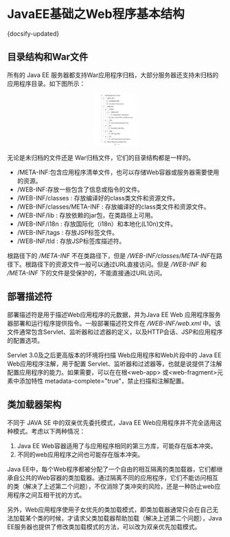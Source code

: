 # JavaEE基础之Web程序基本结构
{docsify-updated}

## 目录结构和War文件
所有的 Java EE 服务器都支持War应用程序归档，大部分服务器还支持未归档的应用程序目录。如下图所示：
<center><img src="pics/java-web程序目录结构.png" alt="Java Web应用目录结构" width=20% height=20%></center>

无论是未归档的文件还是 War归档文件，它们的目录结构都是一样的。
+ /META-INF:包含应用程序清单文件，也可以存储Web容器或服务器需要使用的资源。
+ /WEB-INF:存放一些包含了信息或指令的文件。
+ /WEB-INF/classes : 存放编译好的class类文件和资源文件。
+ /WEB-INF/classes/META-INF : 存放编译好的class类文件和资源文件。
+ /WEB-INF/lib : 存放依赖的jar包，在类路径上可用。
+ /WEB-INF/i18n : 存放国际化（i18n）和本地化(L10n)文件。
+ /WEB-INF/tags : 存放JSP标签文件。
+ /WEB-INF/tld : 存放JSP标签库描述符。

根路径下的 */META-INF* 不在类路径下，但是 */WEB-INF/classes/META-INF*在路径下。根路径下的资源文件一般可以通过URL直接访问。但是 */WEB-INF* 和 */META-INF* 下的文件是受保护的，不能直接通过URL访问。

## 部署描述符
部署描述符是用于描述Web应用程序的元数据，并为Java EE Web 应用程序服务器部署和运行程序提供指令。一般部署描述符文件在 */WEB-INF/web.xml* 中。该文件通常包含Servlet、监听器和过滤器的定义，以及HTTP会话、JSP和应用程序的配置选项。  

Servlet 3.0及之后更高版本的环境将扫描 Web应用程序和Web片段中的 Java EE Web应用程序注解，用于配置 Servlet、监听器和过滤器等，也就是说提供了注解配置应用程序的能力。如果需要，可以在在根&lt;web-app&gt; 或&lt;web-fragment&gt;元素中添加特性 metadata-complete="true"，禁止扫描和注解配置。

## 类加载器架构
不同于 JAVA SE 中的双亲优先委托模式，Java EE Web应用程序并不完全适用这种模式。考虑以下两种情况：
1. Java EE Web容器适用了与应用程序相同的第三方库，可能存在版本冲突。
2. 不同的web应用程序之间也可能存在版本冲突。

Java EE中，每个Web程序都被分配了一个自由的相互隔离的类加载器，它们都继承自公共的Web容器的类加载器。通过隔离不同的应用程序，它们不能访问相互的类（解决了上述第二个问题），不仅消除了类冲突的风险，还是一种防止web应用程序之间互相干扰的方式。

另外，Web应用程序使用子女优先的类加载模式，即类加载器通常只会在自己无法加载某个类的时候，才请求父类加载器帮助加载（解决上述第二个问题），Java EE服务器也提供了修改类加载模式的方法，可以改为双亲优先加载模式。